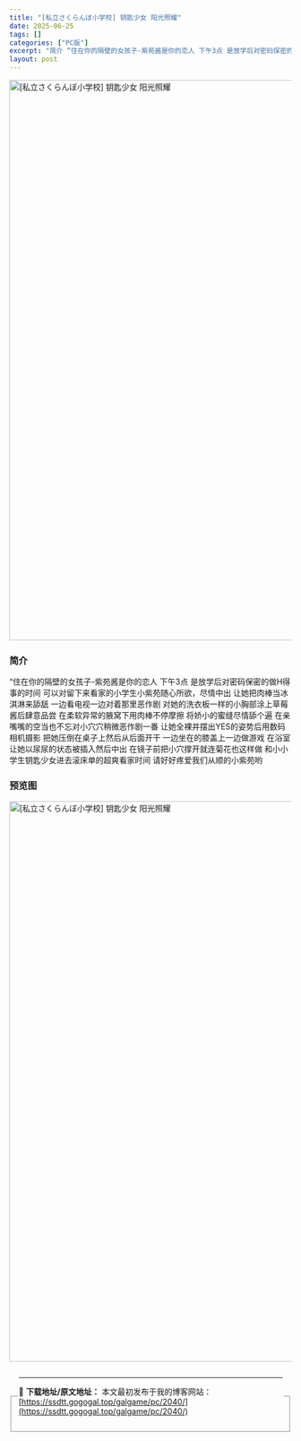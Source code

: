 ```yaml
---
title: "[私立さくらんぼ小学校] 钥匙少女 阳光照耀"
date: 2025-06-25
tags: []
categories: ["PC版"]
excerpt: "简介 “住在你的隔壁的女孩子-紫苑酱是你的恋人 下午3点 是放学后对密码保密的做H得事的时间 可以对留下来看家的小学生小紫苑随心所欲，尽情中出 让她把肉棒当冰淇淋来舔舐 一边看电视一边对着那里恶作剧 对她的洗衣板一样的小胸部涂上草莓酱后肆意品尝 在柔软异常的腋窝下用肉棒不停摩擦 将娇小的蜜缝尽情舔个&hellip;"
layout: post
---
```



<p><img decoding="async"   src="https://ssdtt.gogogal.top/wp-content/uploads/2025/06/1e715-00.webp" loading="lazy" alt="[私立さくらんぼ小学校] 钥匙少女 阳光照耀" style="display: block; margin-left: auto; margin-right: auto; width: 1000px;" /></p>
<div>
<h3>简介</h3>
</p></div>
<p>“住在你的隔壁的女孩子-紫苑酱是你的恋人 下午3点 是放学后对密码保密的做H得事的时间 可以对留下来看家的小学生小紫苑随心所欲，尽情中出 让她把肉棒当冰淇淋来舔舐 一边看电视一边对着那里恶作剧 对她的洗衣板一样的小胸部涂上草莓酱后肆意品尝 在柔软异常的腋窝下用肉棒不停摩擦 将娇小的蜜缝尽情舔个遍 在亲嘴嘴的空当也不忘对小穴穴稍微恶作剧一番 让她全裸并摆出YES的姿势后用数码相机摄影 把她压倒在桌子上然后从后面开干 一边坐在的膝盖上一边做游戏 在浴室让她以尿尿的状态被插入然后中出 在镜子前把小穴撑开就连菊花也这样做 和小小学生钥匙少女进去滚床单的超爽看家时间 请好好疼爱我们从顺的小紫苑哟</p>
<h3>预览图</h3>
<p><img decoding="async"   src="https://ssdtt.gogogal.top/wp-content/uploads/2025/06/dc162-01.webp" loading="lazy" alt="[私立さくらんぼ小学校] 钥匙少女 阳光照耀" style="display: block; margin-left: auto; margin-right: auto; width: 1000px;" /></p>
<div> </div>
<fieldset>
<legend>


---
📖 **下载地址/原文地址：** 本文最初发布于我的博客网站：[https://ssdtt.gogogal.top/galgame/pc/2040/](https://ssdtt.gogogal.top/galgame/pc/2040/)
